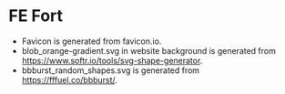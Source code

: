 # FE Fort
- Favicon is generated from favicon.io.
- blob_orange-gradient.svg in website background is generated from https://www.softr.io/tools/svg-shape-generator.
- bbburst_random_shapes.svg is generated from https://fffuel.co/bbburst/.
